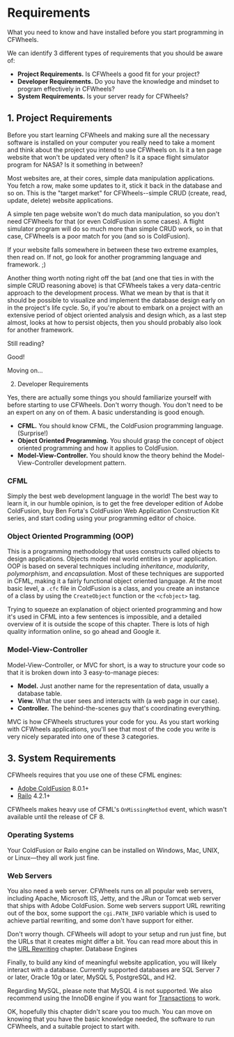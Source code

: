 # Requirements

What you need to know and have installed before you start programming in CFWheels.

We can identify 3 different types of requirements that you should be aware of:

*  **Project Requirements.** Is CFWheels a good fit for your project?
*  **Developer Requirements.** Do you have the knowledge and mindset to program effectively in CFWheels?
*  **System Requirements.** Is your server ready for CFWheels?

## 1. Project Requirements

Before you start learning CFWheels and making sure all the necessary software is installed on your computer you really
need to take a moment and think about the project you intend to use CFWheels on. Is it a ten page website that won't be
updated very often? Is it a space flight simulator program for NASA? Is it something in between?

Most websites are, at their cores, simple data manipulation applications. You fetch a row, make some updates to it,
stick it back in the database and so on. This is the "target market" for CFWheels--simple CRUD (create, read, update,
delete) website applications.

A simple ten page website won't do much data manipulation, so you don't need CFWheels for that (or even ColdFusion in
some cases). A flight simulator program will do so much more than simple CRUD work, so in that case, CFWheels is a poor
match for you (and so is ColdFusion).

If your website falls somewhere in between these two extreme examples, then read on. If not, go look for another
programming language and framework. ;)

Another thing worth noting right off the bat (and one that ties in with the simple CRUD reasoning above) is that
CFWheels takes a very data-centric approach to the development process. What we mean by that is that it should be
possible to visualize and implement the database design early on in the project's life cycle. So, if you're about to
embark on a project with an extensive period of object oriented analysis and design which, as a last step almost, looks
at how to persist objects, then you should probably also look for another framework.

Still reading?

Good!

Moving on...

2. Developer Requirements

Yes, there are actually some things you should familiarize yourself with before starting to use CFWheels. Don't worry
though. You don't need to be an expert on any on of them. A basic understanding is good enough.

*  **CFML.** You should know CFML, the ColdFusion programming language. (Surprise!)
*  **Object Oriented Programming.** You should grasp the concept of object oriented programming and how it applies to
   ColdFusion.
*  **Model-View-Controller.** You should know the theory behind the Model-View-Controller development pattern.

### CFML

Simply the best web development language in the world! The best way to learn it, in our humble opinion, is to get the
free developer edition of Adobe ColdFusion, buy Ben Forta's ColdFusion Web Application Construction Kit series, and
start coding using your programming editor of choice.

### Object Oriented Programming (OOP)

This is a programming methodology that uses constructs called objects to design applications. Objects model real world
entities in your application. OOP is based on several techniques including _inheritance_, _modularity_, _polymorphism_,
and _encapsulation_. Most of these techniques are supported in CFML, making it a fairly functional object oriented
language. At the most basic level, a `.cfc` file in ColdFusion is a class, and you create an instance of a class by
using the `CreateObject` function or the `<cfobject>` tag.

Trying to squeeze an explanation of object oriented programming and how it's used in CFML into a few sentences is
impossible, and a detailed overview of it is outside the scope of this chapter. There is lots of high quality
information online, so go ahead and Google it.

### Model-View-Controller

Model-View-Controller, or MVC for short, is a way to structure your code so that it is broken down into 3 easy-to-manage
pieces:

*  **Model.** Just another name for the representation of data, usually a database table.
*  **View.** What the user sees and interacts with (a web page in our case).
*  **Controller.** The behind-the-scenes guy that's coordinating everything.

MVC is how CFWheels structures your code for you. As you start working with CFWheels applications, you'll see that most
of the code you write is very nicely separated into one of these 3 categories.

## 3. System Requirements

CFWheels requires that you use one of these CFML engines:

*  [Adobe ColdFusion][1] 8.0.1+
*  [Railo][2] 4.2.1+

CFWheels makes heavy use of CFML's `OnMissingMethod` event, which wasn't available until the release of CF 8.

### Operating Systems

Your ColdFusion or Railo engine can be installed on Windows, Mac, UNIX, or Linux—they all work just fine.

### Web Servers

You also need a web server. CFWheels runs on all popular web servers, including Apache, Microsoft IIS, Jetty, and the
JRun or Tomcat web server that ships with Adobe ColdFusion. Some web servers support URL rewriting out of the box, some
support the `cgi.PATH_INFO` variable which is used to achieve partial rewriting, and some don't have support for either.

Don't worry though. CFWheels will adopt to your setup and run just fine, but the URLs that it creates might differ a
bit. You can read more about this in the [URL Rewriting][3] chapter.
Database Engines

Finally, to build any kind of meaningful website application, you will likely interact with a database. Currently
supported databases are SQL Server 7 or later, Oracle 10g or later, MySQL 5, PostgreSQL, and H2.

Regarding MySQL, please note that MySQL 4 is not supported. We also recommend using the InnoDB engine if you want for
[Transactions][4] to work.

OK, hopefully this chapter didn't scare you too much. You can move on knowing that you have the basic knowledge needed,
the software to run CFWheels, and a suitable project to start with.

[1]: http://www.adobe.com/products/coldfusion/
[2]: http://www.getrailo.org/
[3]: ../03%20Handling%20Requests%20with%20Controllers.md
[4]: ../04%20Database%20Interaction%20Through%20Models/Transactions.md
